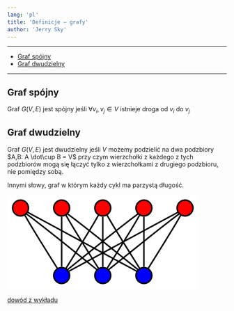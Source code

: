 ```yaml
---
lang: 'pl'
title: 'Definicje — grafy'
author: 'Jerry Sky'
---
```


---

- [Graf spójny](#graf-spójny)
- [Graf dwudzielny](#graf-dwudzielny)

---

## Graf spójny

Graf $G(V,E)$ jest spójny jeśli $\forall v_i,v_j \in V$ istnieje droga od $v_i$ do $v_j$

## Graf dwudzielny

Graf $G(V,E)$ jest dwudzielny jeśli $V$ możemy podzielić na dwa podzbiory $A,B: A \dot\cup B = V$ przy czym wierzchołki z każdego z tych podzbiorów mogą się łączyć tylko z wierzchołkami z drugiego podzbioru, nie pomiędzy sobą.

Innymi słowy, graf w którym każdy cykl ma parzystą długość.

![bipartite graph](graphs/bipartite-graph.png)

[dowód z wykładu](../../wyk/2020-03-11/2020-03-11.md#grafy-dwudzielne)
